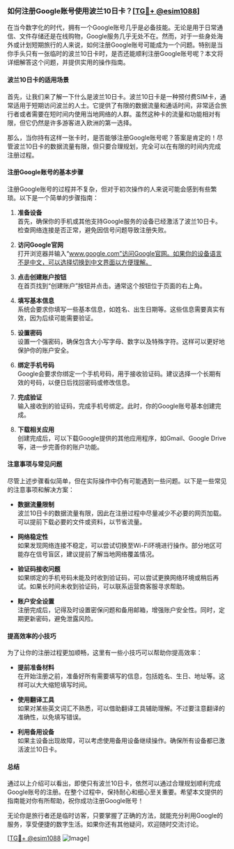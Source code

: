 ### 如何注册Google账号使用波兰10日卡？[[TG💪+ @esim1088](https://t.me/s/esim1088)]

在当今数字化的时代，拥有一个Google账号几乎是必备技能。无论是用于日常通信、文件存储还是在线购物，Google服务几乎无处不在。然而，对于一些身处海外或计划短期旅行的人来说，如何注册Google账号可能成为一个问题。特别是当你手头只有一张临时的波兰10日卡时，是否还能顺利注册Google账号呢？本文将详细解答这个问题，并提供实用的操作指南。

#### 波兰10日卡的适用场景

首先，让我们来了解一下什么是波兰10日卡。波兰10日卡是一种预付费SIM卡，通常适用于短期访问波兰的人士。它提供了有限的数据流量和通话时间，非常适合旅行者或者需要在短时间内使用当地网络的人群。虽然这种卡的流量和功能相对有限，但它仍然是许多游客进入欧洲的第一选择。

那么，当你持有这样一张卡时，是否能够注册Google账号呢？答案是肯定的！尽管波兰10日卡的数据流量有限，但只要合理规划，完全可以在有限的时间内完成注册过程。

#### 注册Google账号的基本步骤

注册Google账号的过程并不复杂，但对于初次操作的人来说可能会感到有些繁琐。以下是一个简单的步骤指南：

1. **准备设备**  
   首先，确保你的手机或其他支持Google服务的设备已经激活了波兰10日卡。检查网络连接是否正常，避免因信号问题导致注册失败。

2. **访问Google官网**  
   打开浏览器并输入“www.google.com”访问Google官网。如果你的设备语言不是中文，可以选择切换到中文界面以方便理解。

3. **点击创建账户按钮**  
   在首页找到“创建账户”按钮并点击。通常这个按钮位于页面的右上角。

4. **填写基本信息**  
   系统会要求你填写一些基本信息，如姓名、出生日期等。这些信息需要真实有效，因为后续可能需要验证。

5. **设置密码**  
   设置一个强密码，确保包含大小写字母、数字以及特殊字符。这样可以更好地保护你的账户安全。

6. **绑定手机号码**  
   Google会要求你绑定一个手机号码，用于接收验证码。建议选择一个长期有效的号码，以便日后找回密码或修改信息。

7. **完成验证**  
   输入接收到的验证码，完成手机号绑定。此时，你的Google账号基本创建完成。

8. **下载相关应用**  
   创建完成后，可以下载Google提供的其他应用程序，如Gmail、Google Drive等，进一步完善你的账户功能。

#### 注意事项与常见问题

尽管上述步骤看似简单，但在实际操作中仍有可能遇到一些问题。以下是一些常见的注意事项和解决方案：

- **数据流量限制**  
  波兰10日卡的数据流量有限，因此在注册过程中尽量减少不必要的网页加载。可以提前下载必要的文件或资料，以节省流量。

- **网络稳定性**  
  如果发现网络连接不稳定，可以尝试切换至Wi-Fi环境进行操作。部分地区可能存在信号盲区，建议提前了解当地网络覆盖情况。

- **验证码接收问题**  
  如果绑定的手机号码未能及时收到验证码，可以尝试更换网络环境或稍后再试。如果长时间未收到验证码，可以联系运营商客服寻求帮助。

- **账户安全设置**  
  注册完成后，记得及时设置密保问题和备用邮箱，增强账户安全性。同时，定期更新密码，避免泄露风险。

#### 提高效率的小技巧

为了让你的注册过程更加顺畅，这里有一些小技巧可以帮助你提高效率：

- **提前准备材料**  
  在开始注册之前，准备好所有需要填写的信息，包括姓名、生日、地址等。这样可以大大缩短填写时间。

- **使用翻译工具**  
  如果对某些英文词汇不熟悉，可以借助翻译工具辅助理解。不过要注意翻译的准确性，以免填写错误。

- **利用备用设备**  
  如果主设备出现故障，可以考虑使用备用设备继续操作。确保所有设备都已激活波兰10日卡。

#### 总结

通过以上介绍可以看出，即使只有波兰10日卡，依然可以通过合理规划顺利完成Google账号的注册。在整个过程中，保持耐心和细心至关重要。希望本文提供的指南能对你有所帮助，祝你成功注册Google账号！

无论你是旅行者还是临时访客，只要掌握了正确的方法，就能充分利用Google的服务，享受便捷的数字生活。如果你还有其他疑问，欢迎随时交流讨论。

[[TG💪+ @esim1088](https://t.me/s/esim1088) ![Image](https://i.postimg.cc/4NQfJmqS/Snipaste-2025-05-13-00-14-12.png)]